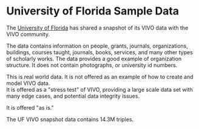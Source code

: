 # University of Florida Sample Data

The [University of Florida](http://ufl.edu) has shared a snapshot of its VIVO data with the VIVO community.

The data contains information on people, grants, journals, organizations, buildings, 
courses taught, journals, books, services, and many other types of scholarly works.  The data provides
a good example of organization structure. It does not contain photographs, or university id numbers.

This is real world data.  It is not offered as an example of how to create and model VIVO data.  
It is offered as a "stress test" of VIVO, providing a large scale data set with many edge cases,
and potential data integrity issues.

It is offered "as is."

The UF VIVO snapshot data contains 14.3M triples.

